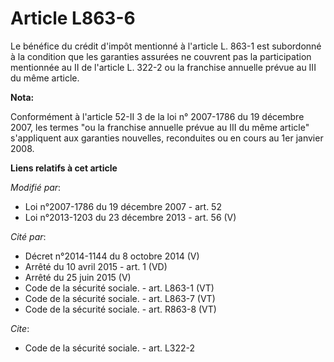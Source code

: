 # Article L863-6

Le bénéfice du crédit d'impôt mentionné à l'article L. 863-1 est subordonné à la condition que les garanties assurées ne
couvrent pas la participation mentionnée au II de l'article L. 322-2 ou la franchise annuelle prévue au III du même article.

**Nota:**

Conformément à l'article 52-II 3 de la loi n° 2007-1786 du 19 décembre 2007, les termes "ou la franchise annuelle prévue au
III du même article" s'appliquent aux garanties nouvelles, reconduites ou en cours au 1er janvier 2008.

**Liens relatifs à cet article**

_Modifié par_:

  - Loi n°2007-1786 du 19 décembre 2007 - art. 52
  - Loi n°2013-1203 du 23 décembre 2013 - art. 56 (V)

_Cité par_:

  - Décret n°2014-1144 du 8 octobre 2014 (V)
  - Arrêté du 10 avril 2015 - art. 1 (VD)
  - Arrêté du 25 juin 2015 (V)
  - Code de la sécurité sociale. - art. L863-1 (VT)
  - Code de la sécurité sociale. - art. L863-7 (VT)
  - Code de la sécurité sociale. - art. R863-8 (VT)

_Cite_:

  - Code de la sécurité sociale. - art. L322-2
